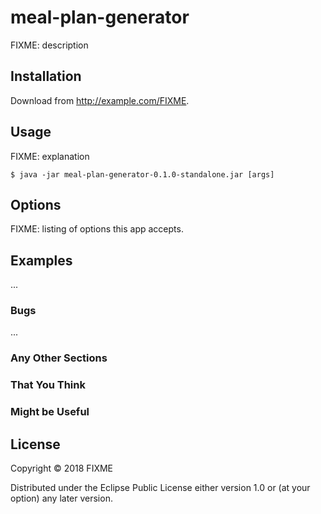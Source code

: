 # meal-plan-generator

FIXME: description

## Installation

Download from http://example.com/FIXME.

## Usage

FIXME: explanation

    $ java -jar meal-plan-generator-0.1.0-standalone.jar [args]

## Options

FIXME: listing of options this app accepts.

## Examples

...

### Bugs

...

### Any Other Sections
### That You Think
### Might be Useful

## License

Copyright © 2018 FIXME

Distributed under the Eclipse Public License either version 1.0 or (at
your option) any later version.
